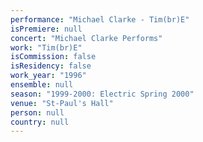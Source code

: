 ```yaml
---
performance: "Michael Clarke - Tim(br)E"
isPremiere: null
concert: "Michael Clarke Performs"
work: "Tim(br)E"
isCommission: false
isResidency: false
work_year: "1996"
ensemble: null
season: "1999-2000: Electric Spring 2000"
venue: "St-Paul's Hall"
person: null
country: null
---
```


